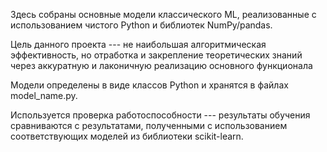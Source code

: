 Здесь собраны основные модели классического ML, реализованные с использованием чистого Python и библиотек NumPy/pandas.

Цель данного проекта ---  не наибольшая алгоритмическая эффективность, но отработка и закрепление теоретических знаний через аккуратную и лаконичную реализацию основного функционала

Модели определены в виде классов Python и хранятся в файлах model_name.py. 

Используется проверка работоспособности --- результаты обучения сравниваются с результатами, полученными с использованием соответствующих моделей из библиотеки scikit-learn. 

